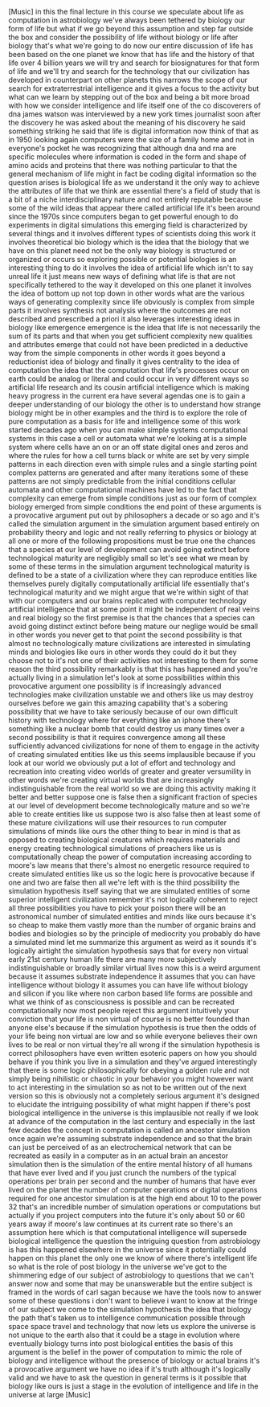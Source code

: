 [Music] in this the final lecture in this course we speculate about life as computation in astrobiology we've always been tethered by biology our form of life but what if we go beyond this assumption and step far outside the box and consider the possibility of life without biology or life after biology that's what we're going to do now our entire discussion of life has been based on the one planet we know that has life and the history of that life over 4 billion years we will try and search for biosignatures for that form of life and we'll try and search for the technology that our civilization has developed in counterpart on other planets this narrows the scope of our search for extraterrestrial intelligence and it gives a focus to the activity but what can we learn by stepping out of the box and being a bit more broad with how we consider intelligence and life itself one of the co discoverers of dna james watson was interviewed by a new york times journalist soon after the discovery he was asked about the meaning of his discovery he said something striking he said that life is digital information now think of that as in 1950 looking again computers were the size of a family home and not in everyone's pocket he was recognizing that although dna and rna are specific molecules where information is coded in the form and shape of amino acids and proteins that there was nothing particular to that the general mechanism of life might in fact be coding digital information so the question arises is biological life as we understand it the only way to achieve the attributes of life that we think are essential there's a field of study that is a bit of a niche interdisciplinary nature and not entirely reputable because some of the wild ideas that appear there called artificial life it's been around since the 1970s since computers began to get powerful enough to do experiments in digital simulations this emerging field is characterized by several things and it involves different types of scientists doing this work it involves theoretical bio biology which is the idea that the biology that we have on this planet need not be the only way biology is structured or organized or occurs so exploring possible or potential biologies is an interesting thing to do it involves the idea of artificial life which isn't to say unreal life it just means new ways of defining what life is that are not specifically tethered to the way it developed on this one planet it involves the idea of bottom up not top down in other words what are the various ways of generating complexity since life obviously is complex from simple parts it involves synthesis not analysis where the outcomes are not described and prescribed a priori it also leverages interesting ideas in biology like emergence emergence is the idea that life is not necessarily the sum of its parts and that when you get sufficient complexity new qualities and attributes emerge that could not have been predicted in a deductive way from the simple components in other words it goes beyond a reductionist idea of biology and finally it gives centrality to the idea of computation the idea that the computation that life's processes occur on earth could be analog or literal and could occur in very different ways so artificial life research and its cousin artificial intelligence which is making heavy progress in the current era have several agendas one is to gain a deeper understanding of our biology the other is to understand how strange biology might be in other examples and the third is to explore the role of pure computation as a basis for life and intelligence some of this work started decades ago when you can make simple systems computational systems in this case a cell or automata what we're looking at is a simple system where cells have an on or an off state digital ones and zeros and where the rules for how a cell turns black or white are set by very simple patterns in each direction even with simple rules and a single starting point complex patterns are generated and after many iterations some of these patterns are not simply predictable from the initial conditions cellular automata and other computational machines have led to the fact that complexity can emerge from simple conditions just as our form of complex biology emerged from simple conditions the end point of these arguments is a provocative argument put out by philosophers a decade or so ago and it's called the simulation argument in the simulation argument based entirely on probability theory and logic and not really referring to physics or biology at all one or more of the following propositions must be true one the chances that a species at our level of development can avoid going extinct before technological maturity are negligibly small so let's see what we mean by some of these terms in the simulation argument technological maturity is defined to be a state of a civilization where they can reproduce entities like themselves purely digitally computationally artificial life essentially that's technological maturity and we might argue that we're within sight of that with our computers and our brains replicated with computer technology artificial intelligence that at some point it might be independent of real veins and real biology so the first premise is that the chances that a species can avoid going distinct extinct before being mature our neglige would be small in other words you never get to that point the second possibility is that almost no technologically mature civilizations are interested in simulating minds and biologies like ours in other words they could do it but they choose not to it's not one of their activities not interesting to them for some reason the third possibility remarkably is that this has happened and you're actually living in a simulation let's look at some possibilities within this provocative argument one possibility is if increasingly advanced technologies make civilization unstable we and others like us may destroy ourselves before we gain this amazing capability that's a sobering possibility that we have to take seriously because of our own difficult history with technology where for everything like an iphone there's something like a nuclear bomb that could destroy us many times over a second possibility is that it requires convergence among all these sufficiently advanced civilizations for none of them to engage in the activity of creating simulated entities like us this seems implausible because if you look at our world we obviously put a lot of effort and technology and recreation into creating video worlds of greater and greater versumility in other words we're creating virtual worlds that are increasingly indistinguishable from the real world so we are doing this activity making it better and better suppose one is false then a significant fraction of species at our level of development become technologically mature and so we're able to create entities like us suppose two is also false then at least some of these mature civilizations will use their resources to run computer simulations of minds like ours the other thing to bear in mind is that as opposed to creating biological creatures which requires materials and energy creating technological simulations of preachers like us is computationally cheap the power of computation increasing according to moore's law means that there's almost no energetic resource required to create simulated entities like us so the logic here is provocative because if one and two are false then all we're left with is the third possibility the simulation hypothesis itself saying that we are simulated entities of some superior intelligent civilization remember it's not logically coherent to reject all three possibilities you have to pick your poison there will be an astronomical number of simulated entities and minds like ours because it's so cheap to make them vastly more than the number of organic brains and bodies and biologies so by the principle of mediocrity you probably do have a simulated mind let me summarize this argument as weird as it sounds it's logically airtight the simulation hypothesis says that for every non virtual early 21st century human life there are many more subjectively indistinguishable or broadly similar virtual lives now this is a weird argument because it assumes substrate independence it assumes that you can have intelligence without biology it assumes you can have life without biology and silicon if you like where non carbon based life forms are possible and what we think of as consciousness is possible and can be recreated computationally now most people reject this argument intuitively your conviction that your life is non virtual of course is no better founded than anyone else's because if the simulation hypothesis is true then the odds of your life being non virtual are low and so while everyone believes their own lives to be real or non virtual they're all wrong if the simulation hypothesis is correct philosophers have even written esoteric papers on how you should behave if you think you live in a simulation and they've argued interestingly that there is some logic philosophically for obeying a golden rule and not simply being nihilistic or chaotic in your behavior you might however want to act interesting in the simulation so as not to be written out of the next version so this is obviously not a completely serious argument it's designed to elucidate the intriguing possibility of what might happen if there's post biological intelligence in the universe is this implausible not really if we look at advance of the computation in the last century and especially in the last few decades the concept in computation is called an ancestor simulation once again we're assuming substrate independence and so that the brain can just be perceived of as an electrochemical network that can be recreated as easily in a computer as in an actual brain an ancestor simulation then is the simulation of the entire mental history of all humans that have ever lived and if you just crunch the numbers of the typical operations per brain per second and the number of humans that have ever lived on the planet the number of computer operations or digital operations required for one ancestor simulation is at the high end about 10 to the power 32 that's an incredible number of simulation operations or computations but actually if you project computers into the future it's only about 50 or 60 years away if moore's law continues at its current rate so there's an assumption here which is that computational intelligence will supersede biological intelligence the question the intriguing question from astrobiology is has this happened elsewhere in the universe since it potentially could happen on this planet the only one we know of where there's intelligent life so what is the role of post biology in the universe we've got to the shimmering edge of our subject of astrobiology to questions that we can't answer now and some that may be unanswerable but the entire subject is framed in the words of carl sagan because we have the tools now to answer some of these questions i don't want to believe i want to know at the fringe of our subject we come to the simulation hypothesis the idea that biology the path that's taken us to intelligence communication possible through space space travel and technology that now lets us explore the universe is not unique to the earth also that it could be a stage in evolution where eventually biology turns into post biological entities the basis of this argument is the belief in the power of computation to mimic the role of biology and intelligence without the presence of biology or actual brains it's a provocative argument we have no idea if it's truth although it's logically valid and we have to ask the question in general terms is it possible that biology like ours is just a stage in the evolution of intelligence and life in the universe at large [Music]